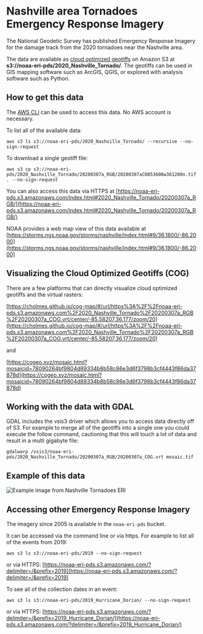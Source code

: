# Nashville area Tornadoes Emergency Response Imagery

The National Geodetic Survey has published Emergency Response Imagery for the damage track from the 2020 tornadoes near the Nashville area.

The data are available as [cloud optimized geotiffs](https://www.cogeo.org/) on Amazon S3 at **s3://noaa-eri-pds/2020_Nashville_Tornado/**. The geotiffs can be used in GIS mapping software such as ArcGIS, QGIS, or explored with analysis software such as Python.

## How to get this data

The [AWS CLI](https://aws.amazon.com/cli/) can be used to access this data. No AWS account is necessary.

To list all of the available data:

```
aws s3 ls s3://noaa-eri-pds/2020_Nashville_Tornado/ --recursive --no-sign-request
```

To download a single geotiff file:

```
aws s3 cp s3://noaa-eri-pds/2020_Nashville_Tornado/20200307a_RGB/20200307aC0853600w361200n.tif . --no-sign-request
```

You can also access this data via HTTPS at [https://noaa-eri-pds.s3.amazonaws.com/index.html#2020_Nashville_Tornado/20200307a_RGB/](https://noaa-eri-pds.s3.amazonaws.com/index.html#2020_Nashville_Tornado/20200307a_RGB/)

NOAA provides a web map view of this data available at [https://storms.ngs.noaa.gov/storms/nashville/index.html#9/36.1800/-86.2000](https://storms.ngs.noaa.gov/storms/nashville/index.html#9/36.1800/-86.2000)

## Visualizing the Cloud Optimized Geotiffs (COG)

There are a few platforms that can directly visualize cloud optimized geotiffs and the virtual rasters:

[https://cholmes.github.io/cog-map/#/url/https%3A%2F%2Fnoaa-eri-pds.s3.amazonaws.com%2F2020_Nashville_Tornado%2F20200307a_RGB%2F20200307a_COG.vrt/center/-85.58207,36.177/zoom/20](https://cholmes.github.io/cog-map/#/url/https%3A%2F%2Fnoaa-eri-pds.s3.amazonaws.com%2F2020_Nashville_Tornado%2F20200307a_RGB%2F20200307a_COG.vrt/center/-85.58207,36.177/zoom/20)

and

[https://cogeo.xyz/mosaic.html?mosaicid=78090264bf9804d89334b8b58c86e3d6f3798b3cf4443f86da37878d](https://cogeo.xyz/mosaic.html?mosaicid=78090264bf9804d89334b8b58c86e3d6f3798b3cf4443f86da37878d)


## Working with the data with GDAL

GDAL includes the vsis3 driver which allows you to access data directly off of S3. For example to merge all of the geotiffs into a single one you could execute the follow command, cautioning that this will touch a lot of data and result in a multi gigabyte file:

```
gdalwarp /vsis3/noaa-eri-pds/2020_Nashville_Tornado/20200307a_RGB/20200307a_COG.vrt mosaic.tif
```

## Example of this data

![Example image from Nashville Tornadoes ERI](img/example.png)

## Accessing other Emergency Response Imagery

The imagery since 2005 is available in the `noaa-eri-pds` bucket.

It can be accessed via the command line or via https. For example to list all of the events from 2019:

```
aws s3 ls s3://noaa-eri-pds/2019 --no-sign-request
```

or via HTTPS: [https://noaa-eri-pds.s3.amazonaws.com/?delimiter=/&prefix=2019](https://noaa-eri-pds.s3.amazonaws.com/?delimiter=/&prefix=2019)

To see all of the collection dates in an event:

```
aws s3 ls s3://noaa-eri-pds/2019_Hurricane_Dorian/ --no-sign-request
```

or via HTTPS: [https://noaa-eri-pds.s3.amazonaws.com/?delimiter=/&prefix=2019_Hurricane_Dorian/](https://noaa-eri-pds.s3.amazonaws.com/?delimiter=/&prefix=2019_Hurricane_Dorian/)